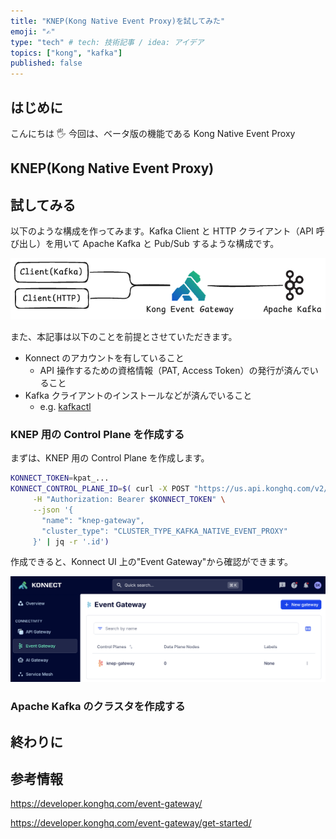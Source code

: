 ```yaml
---
title: "KNEP(Kong Native Event Proxy)を試してみた"
emoji: "✍️"
type: "tech" # tech: 技術記事 / idea: アイデア
topics: ["kong", "kafka"]
published: false
---
```


## はじめに

こんにちは 🖐️ 今回は、ベータ版の機能である Kong Native Event Proxy

## KNEP(Kong Native Event Proxy)

## 試してみる

以下のような構成を作ってみます。Kafka Client と HTTP クライアント（API 呼び出し）を用いて Apache Kafka と Pub/Sub するような構成です。

![architecture](/images/get-started-with-knep/architecture.png)

また、本記事は以下のことを前提とさせていただきます。

- Konnect のアカウントを有していること
  - API 操作するための資格情報（PAT, Access Token）の発行が済んでいること
- Kafka クライアントのインストールなどが済んでいること
  - e.g. [kafkactl](https://github.com/deviceinsight/kafkactl)

### KNEP 用の Control Plane を作成する

まずは、KNEP 用の Control Plane を作成します。

```sh
KONNECT_TOKEN=kpat_...
KONNECT_CONTROL_PLANE_ID=$( curl -X POST "https://us.api.konghq.com/v2/control-planes" \
     -H "Authorization: Bearer $KONNECT_TOKEN" \
     --json '{
       "name": "knep-gateway",
       "cluster_type": "CLUSTER_TYPE_KAFKA_NATIVE_EVENT_PROXY"
     }' | jq -r '.id')
```

作成できると、Konnect UI 上の"Event Gateway"から確認ができます。

![event-gateway](/images/get-started-with-knep/event-gateway.png)

### Apache Kafka のクラスタを作成する

## 終わりに

## 参考情報

https://developer.konghq.com/event-gateway/

https://developer.konghq.com/event-gateway/get-started/
